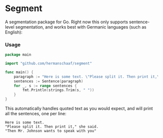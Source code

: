 Segment
=======

A segmentation package for Go. Right now this only supports sentence-level segmentation, and works best with Germanic languages (such as English):

### Usage

```go
package main

import "github.com/hermanschaaf/segment"

func main() {
	paragraph := "Here is some text. \"Please split it. Then print it,\" she said. \"Then Mr. Johnson wants to speak with you\""
	sentences := Sentence(paragraph)
	for _, s := range sentences {
		fmt.Println(strings.Trim(s, " "))
	}
}

```

This automatically handles quoted text as you would expect, and will print all the sentences, one per line:

```
Here is some text.
"Please split it. Then print it," she said.
"Then Mr. Johnson wants to speak with you"
```